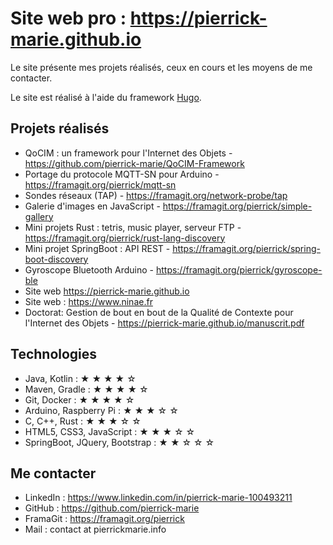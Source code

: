 Site web pro : https://pierrick-marie.github.io
=============================

Le site présente mes projets réalisés, ceux en cours et les moyens de me contacter.

Le site est réalisé à l'aide du framework [Hugo](https://gohugo.io/commands/hugo_server/).

## Projets réalisés

* QoCIM : un framework pour l'Internet des Objets - https://github.com/pierrick-marie/QoCIM-Framework
* Portage du protocole MQTT-SN pour Arduino - https://framagit.org/pierrick/mqtt-sn
* Sondes réseaux (TAP) - https://framagit.org/network-probe/tap
* Galerie d'images en JavaScript - https://framagit.org/pierrick/simple-gallery
* Mini projets Rust : tetris, music player, serveur FTP - https://framagit.org/pierrick/rust-lang-discovery
* Mini projet SpringBoot : API REST - https://framagit.org/pierrick/spring-boot-discovery
* Gyroscope Bluetooth Arduino - https://framagit.org/pierrick/gyroscope-ble
* Site web https://pierrick-marie.github.io
* Site web : https://www.ninae.fr
* Doctorat: Gestion de bout en bout de la Qualité de Contexte pour l'Internet des Objets - https://pierrick-marie.github.io/manuscrit.pdf

## Technologies

* Java, Kotlin  : ★ ★ ★ ★ ☆
* Maven, Gradle : ★ ★ ★ ★ ☆
* Git, Docker   : ★ ★ ★ ★ ☆
* Arduino, Raspberry Pi   : ★ ★ ★ ☆ ☆
* C, C++, Rust  : ★ ★ ★ ☆ ☆
* HTML5, CSS3, JavaScript : ★ ★ ★ ☆ ☆
* SpringBoot, JQuery, Bootstrap : ★ ★ ☆ ☆ ☆



## Me contacter

* LinkedIn : https://www.linkedin.com/in/pierrick-marie-100493211
* GitHub : https://github.com/pierrick-marie
* FramaGit : https://framagit.org/pierrick
* Mail : contact at pierrickmarie.info
